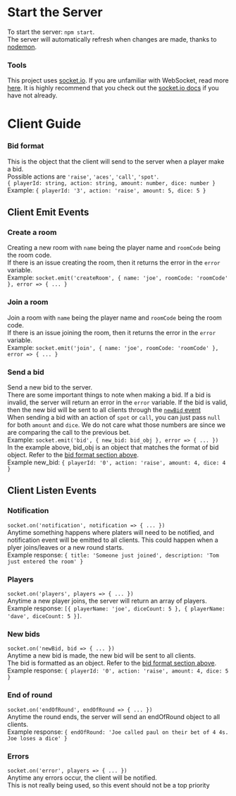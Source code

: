# Start the Server
To start the server: `npm start`.   
The server will automatically refresh when changes are made, thanks to [nodemon](https://github.com/remy/nodemon).

### Tools
This project uses [socket.io](https://socket.io/). If you are unfamiliar with WebSocket, read more [here](https://en.wikipedia.org/wiki/WebSocket). It is highly recommend that you check out the [socket.io docs](https://socket.io/docs/v4/) if you have not already.

# Client Guide


### Bid format
This is the object that the client will send to the server when a player make a bid.  
Possible actions are `'raise'`, `'aces'`, `'call'`, `'spot'`.  
`{ playerId: string, action: string, amount: number, dice: number }`  
Example: `{ playerId: '3', action: 'raise', amount: 5, dice: 5 }`  

## Client Emit Events

### Create a room
Creating a new room with `name` being the player name and `roomCode` being the room code.  
If there is an issue creating the room, then it returns the error in the `error` variable.  
Example: `socket.emit('createRoom', { name: 'joe', roomCode: 'roomCode' }, error => { ... }`

### Join a room
Join a room with `name` being the player name and `roomCode` being the room code.  
If there is an issue joining the room, then it returns the error in the `error` variable.  
Example: `socket.emit('join', { name: 'joe', roomCode: 'roomCode' }, error => { ... }`

### Send a bid
Send a new bid to the server.  
There are some important things to note when making a bid. If a bid is invalid, the server will return an error in the `error` variable. If the bid is valid, then the new bid will be sent to all clients through the [`newBid` event](#new-bids)  
When sending a bid with an action of `spot` or `call`, you can just pass `null` for both `amount` and `dice`. We do not care what those numbers are since we are comparing the call to the previous bet.  
Example: `socket.emit('bid', { new_bid: bid_obj }, error => { ... })`  
In the example above, bid_obj is an object that matches the format of bid object. Refer to the [bid format section above](#bid-format).  
Example new_bid: `{ playerId: '0', action: 'raise', amount: 4, dice: 4 }`  

## Client Listen Events
### Notification
`socket.on('notification', notification => { ... })`  
Anytime something happens where platers will need to be notified, and notification event will be emitted to all clients. This could happen when a plyer joins/leaves or a new round starts.  
Example response: `{ title: 'Someone just joined', description: 'Tom just entered the room' }`

### Players
`socket.on('players', players => { ... })`  
Anytime a new player joins, the server will return an array of players.  
Example response:  `[{ playerName: 'joe', diceCount: 5 }, { playerName: 'dave', diceCount: 5 }]`.  

### New bids
`socket.on('newBid, bid => { ... })`  
Anytime a new bid is made, the new bid will be sent to all clients.  
The bid is formatted as an object. Refer to the [bid format section above](#bid-format).  
Example response: `{ playerId: '0', action: 'raise', amount: 4, dice: 5 }`  

### End of round
`socket.on('endOfRound', endOfRound => { ... })`  
Anytime the round ends, the server will send an endOfRound object to all clients.  
Example response: `{ endOfRound: 'Joe called paul on their bet of 4 4s. Joe loses a dice' }`  

### Errors
`socket.on('error', players => { ... })`  
Anytime any errors occur, the client will be notified.  
This is not really being used, so this event should not be a top priority
